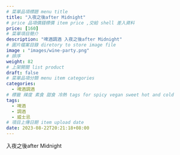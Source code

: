 ```yaml
---
# 菜單品項標題 menu title 
title: "入夜之後after Midnight"
# price 品項價錢標價 item price ,交給 shell 差入資料
price: [160] 
# 菜單項目簡介 
description: "啤酒調酒 入夜之後after Midnight"
# 圖片檔案目錄 diretory to store image file
image : "images/wine-party.png"
# 排序
weight: 82 
# 上架開關 list product 
draft: false
# 菜單品項分類 menu item categories 
categories:
  - 啤酒調酒 
# 標籤 辣度 素食 甜食 冷熱 tags for spicy vegan sweet hot and cold 
tags:
  - 啤酒
  - 調酒 
  - 威士忌
# 項目上傳日期 item upload date 
date: 2023-08-22T20:21:18+08:00
---
```


 入夜之後after Midnight
